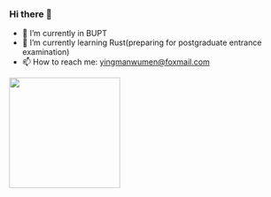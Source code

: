 ### Hi there 👋

<!--
**yingmanwumen/yingmanwumen** is a ✨ _special_ ✨ repository because its `README.md` (this file) appears on your GitHub profile.

Here are some ideas to get you started:
- 👯 I’m looking to collaborate on ...
- 🤔 I’m looking for help with ...
- 💬 Ask me about ...
- 😄 Pronouns: ...
- ⚡ Fun fact: ...
-->
- 🔭 I’m currently in BUPT
- 🌱 I’m currently learning Rust(preparing for postgraduate entrance examination)
- 📫 How to reach me: yingmanwumen@foxmail.com

<div>
<img height="200px" src="https://github-readme-stats.vercel.app/api?username=yingmanwumen">
<!----
<img height="200px" src="https://github-readme-stats.vercel.app/api/top-langs/?username=yingmanwumen">
----!>
</div>
